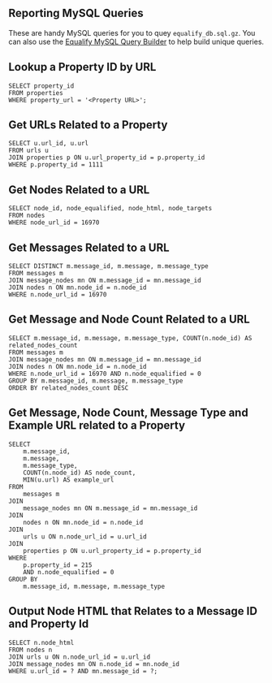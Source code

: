 ## Reporting MySQL Queries

These are handy MySQL queries for you to quey `equalify_db.sql.gz`. You can also use the [Equalify MySQL Query Builder](https://chatgpt.com/g/g-UprUAfKUa-equalify-mysql-query-builder) to help build unique queries.

## Lookup a Property ID by URL
```
SELECT property_id
FROM properties
WHERE property_url = '<Property URL>';
```

## Get URLs Related to a Property
```
SELECT u.url_id, u.url
FROM urls u
JOIN properties p ON u.url_property_id = p.property_id
WHERE p.property_id = 1111
```

## Get Nodes Related to a URL
```
SELECT node_id, node_equalified, node_html, node_targets
FROM nodes
WHERE node_url_id = 16970
```

## Get Messages Related to a URL
```
SELECT DISTINCT m.message_id, m.message, m.message_type
FROM messages m
JOIN message_nodes mn ON m.message_id = mn.message_id
JOIN nodes n ON mn.node_id = n.node_id
WHERE n.node_url_id = 16970
```

## Get Message and Node Count Related to a URL
```
SELECT m.message_id, m.message, m.message_type, COUNT(n.node_id) AS related_nodes_count
FROM messages m
JOIN message_nodes mn ON m.message_id = mn.message_id
JOIN nodes n ON mn.node_id = n.node_id
WHERE n.node_url_id = 16970 AND n.node_equalified = 0
GROUP BY m.message_id, m.message, m.message_type
ORDER BY related_nodes_count DESC
```

## Get Message, Node Count, Message Type and Example URL related to a Property
```
SELECT 
    m.message_id,
    m.message,
    m.message_type,
    COUNT(n.node_id) AS node_count,
    MIN(u.url) AS example_url
FROM 
    messages m
JOIN 
    message_nodes mn ON m.message_id = mn.message_id
JOIN 
    nodes n ON mn.node_id = n.node_id
JOIN 
    urls u ON n.node_url_id = u.url_id
JOIN 
    properties p ON u.url_property_id = p.property_id
WHERE 
    p.property_id = 215
    AND n.node_equalified = 0
GROUP BY 
    m.message_id, m.message, m.message_type
```

## Output Node HTML that Relates to a Message ID and Property Id
```
SELECT n.node_html
FROM nodes n
JOIN urls u ON n.node_url_id = u.url_id
JOIN message_nodes mn ON n.node_id = mn.node_id
WHERE u.url_id = ? AND mn.message_id = ?;
```
